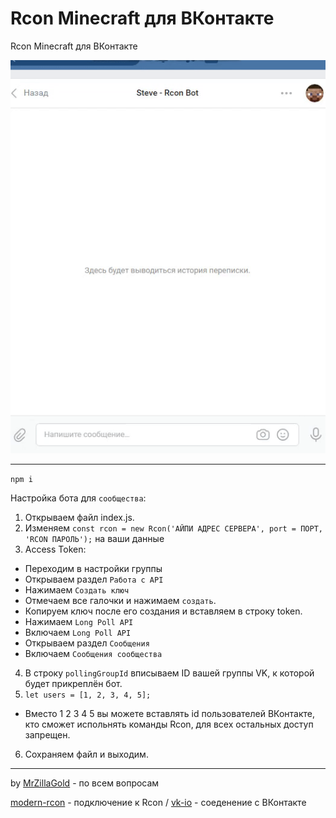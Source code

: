 # Rcon Minecraft для ВКонтакте
Rcon Minecraft для ВКонтакте

![Sample](sample/sample.gif)

***

`npm i`

Настройка бота для `сообщества`:
1. Открываем файл index.js.
2. Изменяем `const rcon = new Rcon('АЙПИ АДРЕС СЕРВЕРА', port = ПОРТ, 'RCON ПАРОЛЬ');` на ваши данные
3. Access Token:
- Переходим в настройки группы
- Открываем раздел `Работа с API`
- Нажимаем `Создать ключ`
- Отмечаем все галочки и нажимаем `создать`.
- Копируем ключ после его создания и вставляем в строку token.
- Нажимаем `Long Poll API`
- Включаем `Long Poll API`
- Открываем раздел `Сообщения`
- Включаем `Сообщения сообщества`
4. В строку `pollingGroupId` вписываем ID вашей группы VK, к которой будет прикреплён бот.
5. `let users = [1, 2, 3, 4, 5];`
- Вместо 1 2 3 4 5 вы можете вставлять id пользователей ВКонтакте, кто сможет испольнять команды Rcon, для всех остальных доступ запрещен.
6. Сохраняем файл и выходим.
***
by [MrZillaGold](https:/vk.com/egorlisss) - по всем вопросам

[modern-rcon](https://github.com/levrik/node-modern-rcon) - подключение к Rcon /
 [vk-io](https://github.com/negezor/vk-io) - соеденение с ВКонтакте
